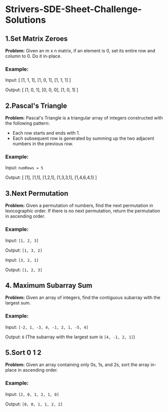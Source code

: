 # Strivers-SDE-Sheet-Challenge-Solutions
## 1.Set Matrix Zeroes

**Problem:** Given an m x n matrix, if an element is 0, set its entire row and column to 0. Do it in-place.

### Example:

Input:
[
[1, 1, 1],
[1, 0, 1],
[1, 1, 1]
]

Output:
[
[1, 0, 1],
[0, 0, 0],
[1, 0, 1]
]

## 2.Pascal's Triangle

**Problem:** Pascal's Triangle is a triangular array of integers constructed with the following pattern:

- Each row starts and ends with 1.
- Each subsequent row is generated by summing up the two adjacent numbers in the previous row.

### Example:

Input: `numRows = 5`

Output:
[
[1],
[1,1],
[1,2,1],
[1,3,3,1],
[1,4,6,4,1]
]

## 3.Next Permutation

**Problem:** Given a permutation of numbers, find the next permutation in lexicographic order. If there is no next permutation, return the permutation in ascending order.

### Example:

Input: `[1, 2, 3]`

Output: `[1, 3, 2]`

Input: `[3, 2, 1]`

Output: `[1, 2, 3]`

## 4. Maximum Subarray Sum

**Problem:** Given an array of integers, find the contiguous subarray with the largest sum.

### Example:

Input: `[-2, 1, -3, 4, -1, 2, 1, -5, 4]`

Output: `6` (The subarray with the largest sum is `[4, -1, 2, 1]`)

## 5.Sort 0 1 2

**Problem:** Given an array containing only 0s, 1s, and 2s, sort the array in-place in ascending order.

### Example:

Input: `[2, 0, 1, 2, 1, 0]`

Output: `[0, 0, 1, 1, 2, 2]`
